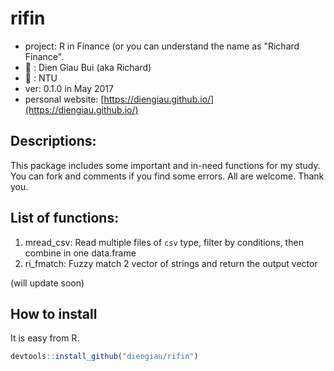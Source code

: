 # rifin
- project: R in Finance (or you can understand the name as "Richard Finance".
- :boy: : Dien Giau Bui (aka Richard)
- :office: : NTU
- ver: 0.1.0 in May 2017
- personal website: [https://diengiau.github.io/](https://diengiau.github.io/)


## Descriptions:
This package includes some important and in-need functions for my study. You can fork and comments if you find some errors. All are welcome. Thank you.

## List of functions:
1. mread_csv: Read multiple files of `csv` type, filter by conditions, then combine in one data.frame
2. ri_fmatch: Fuzzy match 2 vector of strings and return the output vector

(will update soon)

## How to install
It is easy from R.
```r
devtools::install_github("diengiau/rifin")
```
